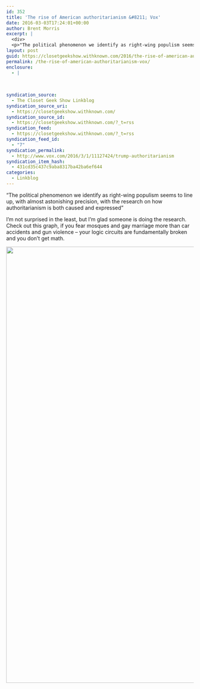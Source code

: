```yaml
---
id: 352
title: 'The rise of American authoritarianism &#8211; Vox'
date: 2016-03-03T17:24:01+00:00
author: Brent Morris
excerpt: |
  <div>
  <p>"The political phenomenon we identify as right-wing populism seems to line up, with almost astonishing precision, with the research on how authoritarianism is both caused and expressed"</p><p>I'm not surprised in the least, but I'm glad someone is doing the research. Check out this graph, if you fear mosques and gay marriage more than car accidents and gun violence - your logic circuits are fundamentally broken and you don't get math.&nbsp;</p><p><img src="http://i.imgur.com/VDnGr27.jpg" alt="" width="640" height="1170"></p></div>
layout: post
guid: https://closetgeekshow.withknown.com/2016/the-rise-of-american-authoritarianism---vox
permalink: /the-rise-of-american-authoritarianism-vox/
enclosure:
  - |
    
    
    
syndication_source:
  - The Closet Geek Show Linkblog
syndication_source_uri:
  - https://closetgeekshow.withknown.com/
syndication_source_id:
  - https://closetgeekshow.withknown.com/?_t=rss
syndication_feed:
  - https://closetgeekshow.withknown.com/?_t=rss
syndication_feed_id:
  - "7"
syndication_permalink:
  - http://www.vox.com/2016/3/1/11127424/trump-authoritarianism
syndication_item_hash:
  - 431cd35c437c9aba8317ba42ba6ef644
categories:
  - Linkblog
---
```

<div class="known-bookmark">
  <p>
    &#8220;The political phenomenon we identify as right-wing populism seems to line up, with almost astonishing precision, with the research on how authoritarianism is both caused and expressed&#8221;
  </p>
  
  <p>
    I&#8217;m not surprised in the least, but I&#8217;m glad someone is doing the research. Check out this graph, if you fear mosques and gay marriage more than car accidents and gun violence &#8211; your logic circuits are fundamentally broken and you don&#8217;t get math. 
  </p>
  
  <p>
    <img src="http://i.imgur.com/VDnGr27.jpg" alt="" width="640" height="1170" />
  </p>
</div>